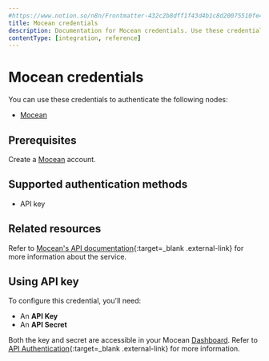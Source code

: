 ```yaml
---
#https://www.notion.so/n8n/Frontmatter-432c2b8dff1f43d4b1c8d20075510fe4
title: Mocean credentials
description: Documentation for Mocean credentials. Use these credentials to authenticate Mocean in n8n, a workflow automation platform.
contentType: [integration, reference]
---
```


# Mocean credentials

You can use these credentials to authenticate the following nodes:

- [Mocean](/integrations/builtin/app-nodes/n8n-nodes-base.mocean.md)

## Prerequisites

Create a [Mocean](https://moceanapi.com/) account.

## Supported authentication methods

- API key

## Related resources

Refer to [Mocean's API documentation](https://moceanapi.com/docs/){:target=_blank .external-link} for more information about the service.

## Using API key

To configure this credential, you'll need:

- An **API Key**
- An **API Secret**

Both the key and secret are accessible in your Mocean [Dashboard](https://dashboard.moceanapi.com/). Refer to [API Authentication](https://moceanapi.com/docs/#authentication){:target=_blank .external-link} for more information.

